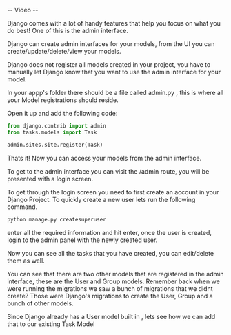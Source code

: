 -- Video --

Django comes with a lot of handy features that help you focus on what you do best! One of this is the admin interface.

Django can create admin interfaces for your models, from the UI you can create/update/delete/view your models.

Django does not register all models created in your project, you have to manually let Django know that you want to use the admin interface for your model.

In your appp's folder there should be a file called admin.py , this is where all your Model registrations should reside.

Open it up and add the following code:

```python
from django.contrib import admin
from tasks.models import Task

admin.sites.site.register(Task)
```

Thats it! Now you can access your models from the admin interface.

To get to the admin interface you can visit the /admin route, you will be presented with a login screen.

To get through the login screen you need to first create an account in your Django Project. To quickly create a new user lets run the following command.

```bash
python manage.py createsuperuser
```

enter all the required information and hit enter, once the user is created, login to the admin panel with the newly created user.

Now you can see all the tasks that you have created, you can edit/delete them as well.

You can see that there are two other models that are registered in the admin interface, these are the User and Group models. Remember back when we were running the migrations we saw a bunch of migrations that we didnt create? Those were Django's migrations to create the User, Group and a bunch of other models.

Since Django already has a User model built in , lets see how we can add that to our existing Task Model
